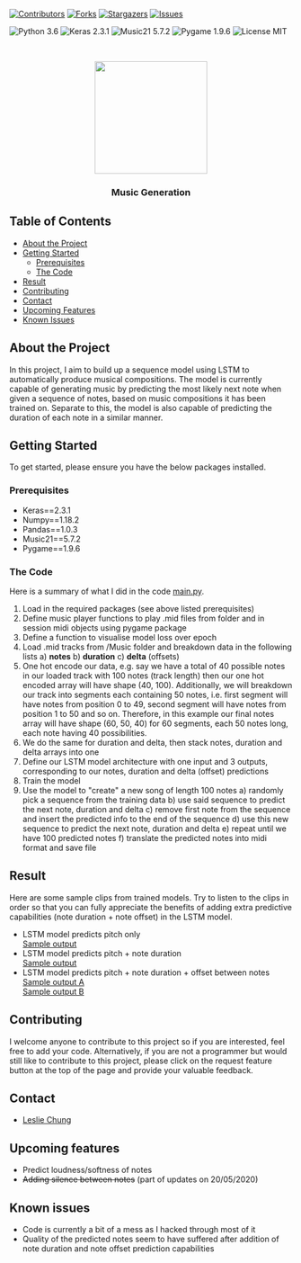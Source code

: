 [![Contributors][contributors-shield]][contributors-url]
[![Forks][forks-shield]][forks-url]
[![Stargazers][stars-shield]][stars-url]
[![Issues][issues-shield]][issues-url]

![Python 3.6](https://img.shields.io/badge/python-3.6-green.svg?style=plastic)
![Keras 2.3.1](https://img.shields.io/badge/keras-2.3.1-green.svg?style=plastic)
![Music21 5.7.2](https://img.shields.io/badge/music21-5.7.2-green.svg?style=plastic)
![Pygame 1.9.6](https://img.shields.io/badge/pygame-1.9.6-green.svg?style=plastic)
![License MIT](https://img.shields.io/badge/license-MIT-green.svg?style=plastic)

<br />
<p align="center">
  <a href="https://github.com/hklchung/LSTM-MusicGeneration">
    <img src="https://i.pinimg.com/originals/c9/6d/b2/c96db2b4d8fe3ae4a962c225b40c30a2.jpg" height="200">
  </a>

  <h3 align="center">Music Generation</h3>

  </p>
</p>

<!-- TABLE OF CONTENTS -->
## Table of Contents

* [About the Project](#about-the-project)
* [Getting Started](#getting-started)
  * [Prerequisites](#prerequisites)
  * [The Code](#the-code)
* [Result](#result)
* [Contributing](#contributing)
* [Contact](#contact)
* [Upcoming Features](#upcoming-features)
* [Known Issues](#known-issues)

<!-- ABOUT THE PROJECT -->
## About the Project
In this project, I aim to build up a sequence model using LSTM to automatically produce musical compositions. The model is currently capable of generating music by predicting the most likely next note when given a sequence of notes, based on music compositions it has been trained on. Separate to this, the model is also capable of predicting the duration of each note in a similar manner.

<!-- GETTING STARTED -->
## Getting Started
To get started, please ensure you have the below packages installed.

<!-- PREREQUISITES -->
### Prerequisites
* Keras==2.3.1
* Numpy==1.18.2
* Pandas==1.0.3
* Music21==5.7.2
* Pygame==1.9.6

<!-- THE CODE -->
### The Code
Here is a summary of what I did in the code [main.py](https://github.com/hklchung/LSTM-MusicGeneration/blob/master/main.py).
1. Load in the required packages (see above listed prerequisites)
2. Define music player functions to play .mid files from folder and in session midi objects using pygame package
3. Define a function to visualise model loss over epoch
4. Load .mid tracks from /Music folder and breakdown data in the following lists
  a) <b>notes</b>
  b) <b>duration</b>
  c) <b>delta</b> (offsets)
5. One hot encode our data, e.g. say we have a total of 40 possible notes in our loaded track with 100 notes (track length) then our one hot encoded array will have shape (40, 100). Additionally, we will breakdown our track into segments each containing 50 notes, i.e. first segment will have notes from position 0 to 49, second segment will have notes from position 1 to 50 and so on. Therefore, in this example our final notes array will have shape (60, 50, 40) for 60 segments, each 50 notes long, each note having 40 possibilities.
6. We do the same for duration and delta, then stack notes, duration and delta arrays into one
7. Define our LSTM model architecture with one input and 3 outputs, corresponding to our notes, duration and delta (offset) predictions
8. Train the model
9. Use the model to "create" a new song of length 100 notes
  a) randomly pick a sequence from the training data
  b) use said sequence to predict the next note, duration and delta
  c) remove first note from the sequence and insert the predicted info to the end of the sequence
  d) use this new sequence to predict the next note, duration and delta
  e) repeat until we have 100 predicted notes
  f) translate the predicted notes into midi format and save file

<!-- RESULT -->
## Result
Here are some sample clips from trained models. Try to listen to the clips in order so that you can fully appreciate the benefits of adding extra predictive capabilities (note duration + note offset) in the LSTM model.
* LSTM model predicts pitch only <br>
[Sample output](https://github.com/hklchung/LSTM-MusicGeneration/blob/master/Result/output3.mid)
* LSTM model predicts pitch + note duration <br>
[Sample output](https://github.com/hklchung/LSTM-MusicGeneration/blob/master/Result/output4.mid)
* LSTM model predicts pitch + note duration + offset between notes <br>
[Sample output A](https://github.com/hklchung/LSTM-MusicGeneration/blob/master/Result/output6.mid) <br>
[Sample output B](https://github.com/hklchung/LSTM-MusicGeneration/blob/master/Result/output8.mid)

<!-- CONTRIBUTING -->
## Contributing
I welcome anyone to contribute to this project so if you are interested, feel free to add your code.
Alternatively, if you are not a programmer but would still like to contribute to this project, please click on the request feature button at the top of the page and provide your valuable feedback.

<!-- CONTACT -->
## Contact
* [Leslie Chung](https://github.com/hklchung)

<!-- UPCOMING FEATURES -->
## Upcoming features
* Predict loudness/softness of notes
* ~~Adding silence between notes~~ (part of updates on 20/05/2020)

<!-- KNOWN ISSUES -->
## Known issues
* Code is currently a bit of a mess as I hacked through most of it
* Quality of the predicted notes seem to have suffered after addition of note duration and note offset prediction capabilities

<!-- MARKDOWN LINKS & IMAGES -->
<!-- https://www.markdownguide.org/basic-syntax/#reference-style-links -->
[contributors-shield]: https://img.shields.io/github/contributors/hklchung/LSTM-MusicGeneration.svg?style=flat-square
[contributors-url]: https://github.com/hklchung/LSTM-MusicGeneration/graphs/contributors
[forks-shield]: https://img.shields.io/github/forks/hklchung/LSTM-MusicGeneration.svg?style=flat-square
[forks-url]: https://github.com/hklchung/LSTM-MusicGeneration/network/members
[stars-shield]: https://img.shields.io/github/stars/hklchung/LSTM-MusicGeneration.svg?style=flat-square
[stars-url]: https://github.com/hklchung/LSTM-MusicGeneration/stargazers
[issues-shield]: https://img.shields.io/github/issues/hklchung/LSTM-MusicGeneration.svg?style=flat-square
[issues-url]: https://github.com/hklchung/LSTM-MusicGeneration/issues
